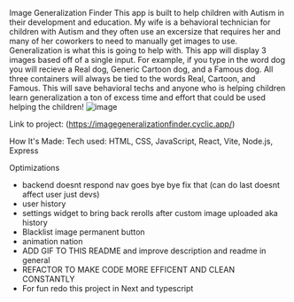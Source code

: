 Image Generalization Finder
This app is built to help children with Autism in their development and education. My wife is a behavioral technician for children with Autism and they often use an excersize that requires her and many of her coworkers to need to manually get images to use. Generalization is what this is going to help with. This app will display 3 images based off of a single input. For example, if you type in the word dog you will recieve a Real dog, Generic Cartoon dog, and a Famous dog. All three containers will always be tied to the words Real, Cartoon, and Famous. This will save behavioral techs and anyone who is helping children learn generalization a ton of excess time and effort that could be used helping the children!
![image](https://cdn.discordapp.com/attachments/735946770210619555/1057177196554362910/image.png)

Link to project: (https://imagegeneralizationfinder.cyclic.app/)

How It's Made:
Tech used: HTML, CSS, JavaScript, React, Vite, Node.js, Express

Optimizations
<ul>
 <li> backend doesnt respond nav goes bye bye fix that  (can do last doesnt affect user just devs)</li>
 <li>user history</li>
 
 <li> settings widget to bring back rerolls after custom image uploaded aka history</li>
 <li> Blacklist image permanent button </li>
 <li>animation nation</li>
 <li> ADD GIF TO THIS README and improve description and readme in general </li>

 <li> REFACTOR TO MAKE CODE MORE EFFICENT AND CLEAN CONSTANTLY </li>
 <li> For fun redo this project in Next and typescript </li>
</ul>


